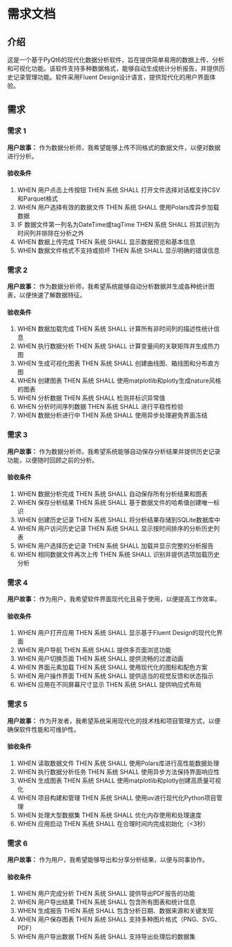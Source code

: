 # 需求文档

## 介绍

这是一个基于PyQt6的现代化数据分析软件，旨在提供简单易用的数据上传、分析和可视化功能。该软件支持多种数据格式，能够自动生成统计分析报告，并提供历史记录管理功能。软件采用Fluent Design设计语言，提供现代化的用户界面体验。

## 需求

### 需求 1

**用户故事：** 作为数据分析师，我希望能够上传不同格式的数据文件，以便对数据进行分析。

#### 验收条件

1. WHEN 用户点击上传按钮 THEN 系统 SHALL 打开文件选择对话框支持CSV和Parquet格式
2. WHEN 用户选择有效的数据文件 THEN 系统 SHALL 使用Polars库异步加载数据
3. IF 数据文件第一列名为DateTime或tagTime THEN 系统 SHALL 将其识别为时间列并排除在分析之外
4. WHEN 数据上传完成 THEN 系统 SHALL 显示数据预览和基本信息
5. WHEN 数据文件格式不支持或损坏 THEN 系统 SHALL 显示明确的错误信息

### 需求 2

**用户故事：** 作为数据分析师，我希望系统能够自动分析数据并生成各种统计图表，以便快速了解数据特征。

#### 验收条件

1. WHEN 数据加载完成 THEN 系统 SHALL 计算所有非时间列的描述性统计信息
2. WHEN 执行数据分析 THEN 系统 SHALL 计算变量间的关联矩阵并生成热力图
3. WHEN 生成可视化图表 THEN 系统 SHALL 创建曲线图、箱线图和分布直方图
4. WHEN 创建图表 THEN 系统 SHALL 使用matplotlib和plotly生成nature风格的图表
5. WHEN 分析数据 THEN 系统 SHALL 检测并标识异常值
6. WHEN 分析时间序列数据 THEN 系统 SHALL 进行平稳性检验
7. WHEN 数据分析进行中 THEN 系统 SHALL 使用异步处理避免界面冻结

### 需求 3

**用户故事：** 作为数据分析师，我希望系统能够自动保存分析结果并提供历史记录功能，以便随时回顾之前的分析。

#### 验收条件

1. WHEN 数据分析完成 THEN 系统 SHALL 自动保存所有分析结果和图表
2. WHEN 保存分析结果 THEN 系统 SHALL 基于数据文件的哈希值创建唯一标识
3. WHEN 创建历史记录 THEN 系统 SHALL 将分析结果存储到SQLite数据库中
4. WHEN 用户访问历史记录 THEN 系统 SHALL 显示按时间排序的分析历史列表
5. WHEN 用户选择历史记录 THEN 系统 SHALL 加载并显示完整的分析报告
6. WHEN 相同数据文件再次上传 THEN 系统 SHALL 识别并提供选项加载历史分析

### 需求 4

**用户故事：** 作为用户，我希望软件界面现代化且易于使用，以便提高工作效率。

#### 验收条件

1. WHEN 用户打开应用 THEN 系统 SHALL 显示基于Fluent Design的现代化界面
2. WHEN 用户导航 THEN 系统 SHALL 提供多页面浏览功能
3. WHEN 用户切换页面 THEN 系统 SHALL 提供流畅的过渡动画
4. WHEN 界面元素加载 THEN 系统 SHALL 使用现代化的图标和配色方案
5. WHEN 用户操作界面 THEN 系统 SHALL 提供适当的视觉反馈和状态指示
6. WHEN 应用在不同屏幕尺寸显示 THEN 系统 SHALL 提供响应式布局

### 需求 5

**用户故事：** 作为开发者，我希望系统采用现代化的技术栈和项目管理方式，以便确保软件性能和可维护性。

#### 验收条件

1. WHEN 读取数据文件 THEN 系统 SHALL 使用Polars库进行高性能数据处理
2. WHEN 执行数据分析任务 THEN 系统 SHALL 使用异步方法保持界面响应性
3. WHEN 生成图表 THEN 系统 SHALL 使用matplotlib和plotly创建高质量可视化
4. WHEN 项目构建和管理 THEN 系统 SHALL 使用uv进行现代化Python项目管理
5. WHEN 处理大型数据集 THEN 系统 SHALL 优化内存使用和处理速度
6. WHEN 应用启动 THEN 系统 SHALL 在合理时间内完成初始化（<3秒）

### 需求 6

**用户故事：** 作为用户，我希望能够导出和分享分析结果，以便与同事协作。

#### 验收条件

1. WHEN 用户完成分析 THEN 系统 SHALL 提供导出PDF报告的功能
2. WHEN 用户导出结果 THEN 系统 SHALL 包含所有图表和统计信息
3. WHEN 生成报告 THEN 系统 SHALL 包含分析日期、数据来源和关键发现
4. WHEN 用户保存图表 THEN 系统 SHALL 支持多种图片格式（PNG、SVG、PDF）
5. WHEN 用户导出数据 THEN 系统 SHALL 支持导出处理后的数据集